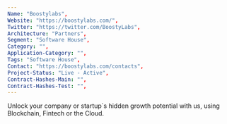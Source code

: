 ```yaml
---
Name: "Boostylabs",
Website: "https://boostylabs.com/",
Twitter: "https://twitter.com/BoostyLabs",
Architecture: "Partners",
Segment: "Software House",
Category: "",
Application-Category: "",
Tags: "Software House",
Contact: "https://boostylabs.com/contacts",
Project-Status: "Live - Active",
Contract-Hashes-Main: "",
Contract-Hashes-Test: "",
---
```

<!--lang:en--> 
Unlock your company or startup`s hidden growth potential with us, using Blockchain, Fintech or the Cloud.
<!--lang:es--] 
Desbloquea el potencial de crecimiento oculto de tu empresa o startup con nosotros, usando Blockchain, Fintech o la Nube.
<!--lang:de--] 
Erschließen Sie mit uns das verborgene Wachstumspotenzial Ihres Unternehmens oder Startups, indem Sie Blockchain, Fintech oder die Cloud nutzen.
<!--lang:fr--] 
Libérez le potentiel de croissance caché de votre entreprise ou startup avec nous, en utilisant Blockchain, Fintech ou le Cloud.
<!--lang:pl--] 
Odblokuj z nami ukryty potencjał wzrostu swojej firmy lub startupu, korzystając z Blockchain, Fintech lub Cloud.
<!--lang:uk--] 
Розкрийте прихований потенціал розвитку вашої компанії або стартапу разом з нами, використовуючи Blockchain, Fintech або Cloud.
[!--lang:*-->  
